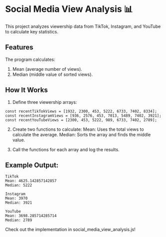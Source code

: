 # Social Media View Analysis 📊
This project analyzes viewership data from TikTok, Instagram, and YouTube to calculate key statistics.

## Features
The program calculates:
1. Mean (average number of views).
2. Median (middle value of sorted views).
   
## How It Works
1. Define three viewership arrays:
```
const recentTikTokViews = [1932, 2300, 453, 5222, 6733, 7402, 8334];
const recentInstagramViews = [936, 2576, 453, 7013, 5489, 7402, 3921];
const recentYouTubeViews = [2300, 453, 5222, 989, 6733, 7402, 2789];
```

2. Create two functions to calculate:
Mean: Uses the total views to calculate the average.
Median: Sorts the array and finds the middle value.

3. Call the functions for each array and log the results.

## Example Output:
```
TikTok  
Mean: 4625.142857142857  
Median: 5222  

Instagram  
Mean: 3970  
Median: 3921  

YouTube  
Mean: 3698.285714285714  
Median: 2789
```

Check out the implementation in social_media_view_analysis.js!
